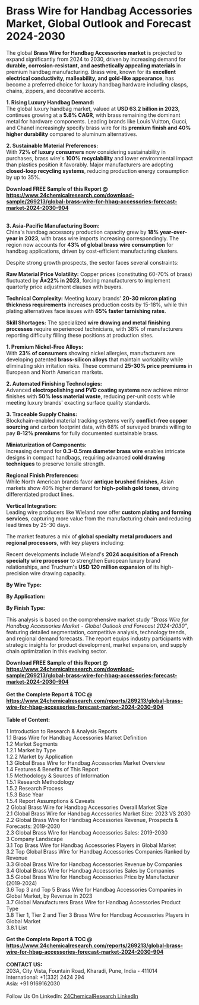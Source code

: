 <h1>Brass Wire for Handbag Accessories Market, Global Outlook and Forecast 2024-2030</h1><p>The global <strong>Brass Wire for Handbag Accessories market</strong> is projected to expand significantly from 2024 to 2030, driven by increasing demand for <strong>durable, corrosion-resistant, and aesthetically appealing materials</strong> in premium handbag manufacturing. Brass wire, known for its <strong>excellent electrical conductivity, malleability, and gold-like appearance</strong>, has become a preferred choice for luxury handbag hardware including clasps, chains, zippers, and decorative accents.</p><p><strong>1. Rising Luxury Handbag Demand:</strong><br>
The global luxury handbag market, valued at <strong>USD 63.2 billion in 2023</strong>, continues growing at a <strong>5.8% CAGR</strong>, with brass remaining the dominant metal for hardware components. Leading brands like Louis Vuitton, Gucci, and Chanel increasingly specify brass wire for its <strong>premium finish and 40% higher durability</strong> compared to aluminum alternatives.</p><p><strong>2. Sustainable Material Preferences:</strong><br>
With <strong>72% of luxury consumers</strong> now considering sustainability in purchases, brass wire's <strong>100% recyclability</strong> and lower environmental impact than plastics position it favorably. Major manufacturers are adopting <strong>closed-loop recycling systems</strong>, reducing production energy consumption by up to 35%.</p><div><b>Download FREE Sample of this Report @ 
            <a href="https://www.24chemicalresearch.com/download-sample/269213/global-brass-wire-for-hbag-accessories-forecast-market-2024-2030-904">
            https://www.24chemicalresearch.com/download-sample/269213/global-brass-wire-for-hbag-accessories-forecast-market-2024-2030-904</a></b></div><br><p><strong>3. Asia-Pacific Manufacturing Boom:</strong><br>
China's handbag accessory production capacity grew by <strong>18% year-over-year in 2023</strong>, with brass wire imports increasing correspondingly. The region now accounts for <strong>43% of global brass wire consumption</strong> for handbag applications, driven by cost-efficient manufacturing clusters.</p><p>Despite strong growth prospects, the sector faces several constraints:</p><p><strong>Raw Material Price Volatility:</strong> Copper prices (constituting 60-70% of brass) fluctuated by <strong>Â±22% in 2023</strong>, forcing manufacturers to implement quarterly price adjustment clauses with buyers.</p><p><strong>Technical Complexity:</strong> Meeting luxury brands' <strong>20-30 micron plating thickness requirements</strong> increases production costs by 15-18%, while thin plating alternatives face issues with <strong>65% faster tarnishing rates</strong>.</p><p><strong>Skill Shortages:</strong> The specialized <strong>wire drawing and metal finishing processes</strong> require experienced technicians, with 38% of manufacturers reporting difficulty filling these positions at production sites.</p><p><strong>1. Premium Nickel-Free Alloys:</strong><br>
With <strong>23% of consumers</strong> showing nickel allergies, manufacturers are developing patented <strong>brass-silicon alloys</strong> that maintain workability while eliminating skin irritation risks. These command <strong>25-30% price premiums</strong> in European and North American markets.</p><p><strong>2. Automated Finishing Technologies:</strong><br>
Advanced <strong>electropolishing and PVD coating systems</strong> now achieve mirror finishes with <strong>50% less material waste</strong>, reducing per-unit costs while meeting luxury brands' exacting surface quality standards.</p><p><strong>3. Traceable Supply Chains:</strong><br>
Blockchain-enabled material tracking systems verify <strong>conflict-free copper sourcing</strong> and carbon footprint data, with 68% of surveyed brands willing to pay <strong>8-12% premiums</strong> for fully documented sustainable brass.</p><p><strong>Miniaturization of Components:</strong><br>
	Increasing demand for <strong>0.3-0.5mm diameter brass wire</strong> enables intricate designs in compact handbags, requiring advanced <strong>cold drawing techniques</strong> to preserve tensile strength.</p><p><strong>Regional Finish Preferences:</strong><br>
	While North American brands favor <strong>antique brushed finishes</strong>, Asian markets show 40% higher demand for <strong>high-polish gold tones</strong>, driving differentiated product lines.</p><p><strong>Vertical Integration:</strong><br>
	Leading wire producers like Wieland now offer <strong>custom plating and forming services</strong>, capturing more value from the manufacturing chain and reducing lead times by 25-30 days.</p><p>The market features a mix of <strong>global specialty metal producers and regional processors</strong>, with key players including:</p><p>Recent developments include Wieland's <strong>2024 acquisition of a French specialty wire processor</strong> to strengthen European luxury brand relationships, and Truchum's <strong>USD 120 million expansion</strong> of its high-precision wire drawing capacity.</p><p><strong>By Wire Type:</strong></p><p><strong>By Application:</strong></p><p><strong>By Finish Type:</strong></p><p>This analysis is based on the comprehensive market study <em>"Brass Wire for Handbag Accessories Market - Global Outlook and Forecast 2024-2030"</em>, featuring detailed segmentation, competitive analysis, technology trends, and regional demand forecasts. The report equips industry participants with strategic insights for product development, market expansion, and supply chain optimization in this evolving sector.</p><div><b>Download FREE Sample of this Report @ 
            <a href="https://www.24chemicalresearch.com/download-sample/269213/global-brass-wire-for-hbag-accessories-forecast-market-2024-2030-904">
            https://www.24chemicalresearch.com/download-sample/269213/global-brass-wire-for-hbag-accessories-forecast-market-2024-2030-904</a></b></div><br><div><b>Get the Complete Report & TOC @ 
            <a href="https://www.24chemicalresearch.com/reports/269213/global-brass-wire-for-hbag-accessories-forecast-market-2024-2030-904">
            https://www.24chemicalresearch.com/reports/269213/global-brass-wire-for-hbag-accessories-forecast-market-2024-2030-904</a></b></div><br>
            <b>Table of Content:</b><p>1 Introduction to Research & Analysis Reports<br />
    1.1 Brass Wire for Handbag Accessories Market Definition<br />
    1.2 Market Segments<br />
        1.2.1 Market by Type<br />
        1.2.2 Market by Application<br />
    1.3 Global Brass Wire for Handbag Accessories Market Overview<br />
    1.4 Features & Benefits of This Report<br />
    1.5 Methodology & Sources of Information<br />
        1.5.1 Research Methodology<br />
        1.5.2 Research Process<br />
        1.5.3 Base Year<br />
        1.5.4 Report Assumptions & Caveats<br />
2 Global Brass Wire for Handbag Accessories Overall Market Size<br />
    2.1 Global Brass Wire for Handbag Accessories Market Size: 2023 VS 2030<br />
    2.2 Global Brass Wire for Handbag Accessories Revenue, Prospects & Forecasts: 2019-2030<br />
    2.3 Global Brass Wire for Handbag Accessories Sales: 2019-2030<br />
3 Company Landscape<br />
    3.1 Top Brass Wire for Handbag Accessories Players in Global Market<br />
    3.2 Top Global Brass Wire for Handbag Accessories Companies Ranked by Revenue<br />
    3.3 Global Brass Wire for Handbag Accessories Revenue by Companies<br />
    3.4 Global Brass Wire for Handbag Accessories Sales by Companies<br />
    3.5 Global Brass Wire for Handbag Accessories Price by Manufacturer (2019-2024)<br />
    3.6 Top 3 and Top 5 Brass Wire for Handbag Accessories Companies in Global Market, by Revenue in 2023<br />
    3.7 Global Manufacturers Brass Wire for Handbag Accessories Product Type<br />
    3.8 Tier 1, Tier 2 and Tier 3 Brass Wire for Handbag Accessories Players in Global Market<br />
        3.8.1 List</p><div><b>Get the Complete Report & TOC @ 
            <a href="https://www.24chemicalresearch.com/reports/269213/global-brass-wire-for-hbag-accessories-forecast-market-2024-2030-904">
            https://www.24chemicalresearch.com/reports/269213/global-brass-wire-for-hbag-accessories-forecast-market-2024-2030-904</a></b></div><br><b>CONTACT US:</b><br>
            203A, City Vista, Fountain Road, Kharadi, Pune, India - 411014<br>
            International: +1(332) 2424 294<br>
            Asia: +91 9169162030 <br><br>
            Follow Us On LinkedIn: <a href="https://www.linkedin.com/company/24chemicalresearch/">24ChemicalResearch LinkedIn</a>